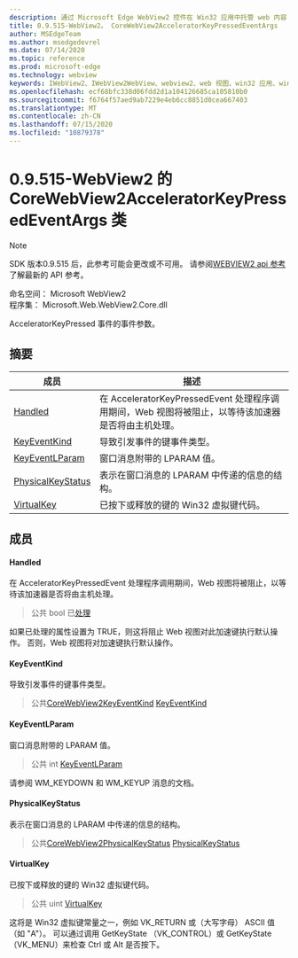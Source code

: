 ```yaml
---
description: 通过 Microsoft Edge WebView2 控件在 Win32 应用中托管 web 内容
title: 0.9.515-WebView2。 CoreWebView2AcceleratorKeyPressedEventArgs
author: MSEdgeTeam
ms.author: msedgedevrel
ms.date: 07/14/2020
ms.topic: reference
ms.prod: microsoft-edge
ms.technology: webview
keywords: IWebView2、IWebView2WebView、webview2、web 视图、win32 应用、win32、edge、ICoreWebView2、ICoreWebView2Controller、浏览器控件、边缘 html
ms.openlocfilehash: ecf68bfc338d06fdd2d1a104126685ca105810b0
ms.sourcegitcommit: f6764f57aed9ab7229e4eb6cc8851d0cea667403
ms.translationtype: MT
ms.contentlocale: zh-CN
ms.lasthandoff: 07/15/2020
ms.locfileid: "10879378"
---
```

# 0.9.515-WebView2 的 CoreWebView2AcceleratorKeyPressedEventArgs 类 

> [!NOTE]
> SDK 版本0.9.515 后，此参考可能会更改或不可用。 请参阅[WEBVIEW2 api 参考](../../../webview2-api-reference.md)了解最新的 API 参考。

命名空间： Microsoft WebView2 \
程序集： Microsoft.Web.WebView2.Core.dll

AcceleratorKeyPressed 事件的事件参数。

## 摘要

 成员                        | 描述
--------------------------------|---------------------------------------------
[Handled](#handled) | 在 AcceleratorKeyPressedEvent 处理程序调用期间，Web 视图将被阻止，以等待该加速器是否将由主机处理。
[KeyEventKind](#keyeventkind) | 导致引发事件的键事件类型。
[KeyEventLParam](#keyeventlparam) | 窗口消息附带的 LPARAM 值。
[PhysicalKeyStatus](#physicalkeystatus) | 表示在窗口消息的 LPARAM 中传递的信息的结构。
[VirtualKey](#virtualkey) | 已按下或释放的键的 Win32 虚拟键代码。

## 成员

#### Handled 

在 AcceleratorKeyPressedEvent 处理程序调用期间，Web 视图将被阻止，以等待该加速器是否将由主机处理。

> 公共 bool 已[处理](#handled)

如果已处理的属性设置为 TRUE，则这将阻止 Web 视图对此加速键执行默认操作。 否则，Web 视图将对加速键执行默认操作。

#### KeyEventKind 

导致引发事件的键事件类型。

> 公共[CoreWebView2KeyEventKind](./namespace-microsoft-web-webview2-core.md) [KeyEventKind](#keyeventkind)

#### KeyEventLParam 

窗口消息附带的 LPARAM 值。

> 公共 int [KeyEventLParam](#keyeventlparam)

请参阅 WM_KEYDOWN 和 WM_KEYUP 消息的文档。

#### PhysicalKeyStatus 

表示在窗口消息的 LPARAM 中传递的信息的结构。

> 公共[CoreWebView2PhysicalKeyStatus](microsoft-web-webview2-core-corewebview2physicalkeystatus.md) [PhysicalKeyStatus](#physicalkeystatus)

#### VirtualKey 

已按下或释放的键的 Win32 虚拟键代码。

> 公共 uint [VirtualKey](#virtualkey)

这将是 Win32 虚拟键常量之一，例如 VK_RETURN 或（大写字母） ASCII 值（如 "A"）。 可以通过调用 GetKeyState （VK_CONTROL）或 GetKeyState （VK_MENU）来检查 Ctrl 或 Alt 是否按下。

